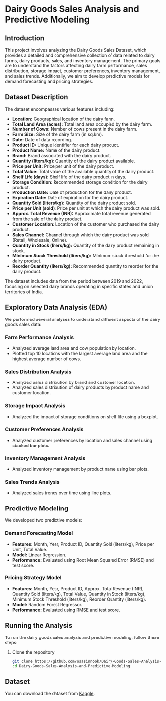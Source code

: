 # Dairy Goods Sales Analysis and Predictive Modeling

## Introduction
This project involves analyzing the Dairy Goods Sales Dataset, which provides a detailed and comprehensive collection of data related to dairy farms, dairy products, sales, and inventory management. The primary goals are to understand the factors affecting dairy farm performance, sales distribution, storage impact, customer preferences, inventory management, and sales trends. Additionally, we aim to develop predictive models for demand forecasting and pricing strategies.

## Dataset Description
The dataset encompasses various features including:
- **Location:** Geographical location of the dairy farm.
- **Total Land Area (acres):** Total land area occupied by the dairy farm.
- **Number of Cows:** Number of cows present in the dairy farm.
- **Farm Size:** Size of the dairy farm (in sq.km).
- **Date:** Date of data recording.
- **Product ID:** Unique identifier for each dairy product.
- **Product Name:** Name of the dairy product.
- **Brand:** Brand associated with the dairy product.
- **Quantity (liters/kg):** Quantity of the dairy product available.
- **Price per Unit:** Price per unit of the dairy product.
- **Total Value:** Total value of the available quantity of the dairy product.
- **Shelf Life (days):** Shelf life of the dairy product in days.
- **Storage Condition:** Recommended storage condition for the dairy product.
- **Production Date:** Date of production for the dairy product.
- **Expiration Date:** Date of expiration for the dairy product.
- **Quantity Sold (liters/kg):** Quantity of the dairy product sold.
- **Price per Unit (sold):** Price per unit at which the dairy product was sold.
- **Approx. Total Revenue (INR):** Approximate total revenue generated from the sale of the dairy product.
- **Customer Location:** Location of the customer who purchased the dairy product.
- **Sales Channel:** Channel through which the dairy product was sold (Retail, Wholesale, Online).
- **Quantity in Stock (liters/kg):** Quantity of the dairy product remaining in stock.
- **Minimum Stock Threshold (liters/kg):** Minimum stock threshold for the dairy product.
- **Reorder Quantity (liters/kg):** Recommended quantity to reorder for the dairy product.

The dataset includes data from the period between 2019 and 2022, focusing on selected dairy brands operating in specific states and union territories of India.

## Exploratory Data Analysis (EDA)
We performed several analyses to understand different aspects of the dairy goods sales data:

### Farm Performance Analysis
- Analyzed average land area and cow population by location.
- Plotted top 10 locations with the largest average land area and the highest average number of cows.

### Sales Distribution Analysis
- Analyzed sales distribution by brand and customer location.
- Analyzed sales distribution of dairy products by product name and customer location.

### Storage Impact Analysis
- Analyzed the impact of storage conditions on shelf life using a boxplot.

### Customer Preferences Analysis
- Analyzed customer preferences by location and sales channel using stacked bar plots.

### Inventory Management Analysis
- Analyzed inventory management by product name using bar plots.

### Sales Trends Analysis
- Analyzed sales trends over time using line plots.

## Predictive Modeling
We developed two predictive models:

### Demand Forecasting Model
- **Features:** Month, Year, Product ID, Quantity Sold (liters/kg), Price per Unit, Total Value.
- **Model:** Linear Regression.
- **Performance:** Evaluated using Root Mean Squared Error (RMSE) and test score.

### Pricing Strategy Model
- **Features:** Month, Year, Product ID, Approx. Total Revenue (INR), Quantity Sold (liters/kg), Total Value, Quantity in Stock (liters/kg), Minimum Stock Threshold (liters/kg), Reorder Quantity (liters/kg).
- **Model:** Random Forest Regressor.
- **Performance:** Evaluated using RMSE and test score.

## Running the Analysis

To run the dairy goods sales analysis and predictive modeling, follow these steps:

1. Clone the repository:
   ```bash
   git clone https://github.com/osasinnook/Dairy-Goods-Sales-Analysis-and-Predictive-Modeling.git
   cd Dairy-Goods-Sales-Analysis-and-Predictive-Modeling

## Dataset
You can download the dataset from [Kaggle](https://www.kaggle.com/datasets/suraj520/dairy-goods-sales-dataset).
